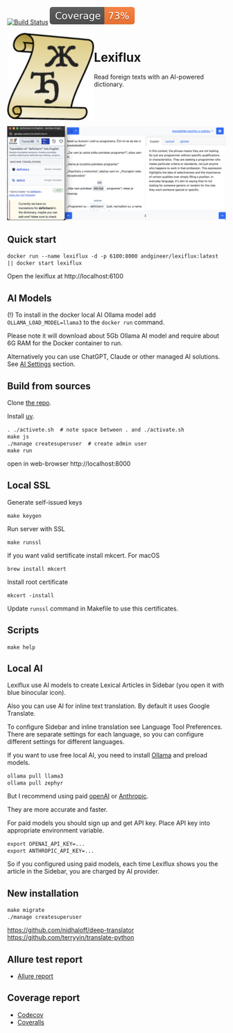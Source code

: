[![Build Status](https://github.com/andgineer/lexiflux/workflows/CI/badge.svg)](https://github.com/andgineer/lexiflux/actions)
[![Coverage](https://raw.githubusercontent.com/andgineer/lexiflux/python-coverage-comment-action-data/badge.svg)](https://htmlpreview.github.io/?https://github.com/andgineer/lexiflux/blob/python-coverage-comment-action-data/htmlcov/index.html)
<br/><br/>
<img align="left" width="200" src="lexiflux/static/android-chrome-192x192.png" />

# Lexiflux

Read foreign texts with an AI-powered dictionary.

<br clear="left"/>

![Alice in Wonderland](docs/includes/ponedeljak-pocinje-u-subotu.jpg)

## Quick start

    docker run --name lexiflux -d -p 6100:8000 andgineer/lexiflux:latest || docker start lexiflux

Open the lexiflux at http://localhost:6100

## AI Models
(!) To install in the docker local AI Ollama model add `OLLAMA_LOAD_MODEL=llama3` to the `docker run` command.

Please note it will download about 5Gb Ollama AI model and require about 6G RAM for the Docker container to run.

Alternatively you can use ChatGPT, Claude or other managed AI solutions. 
See [AI Settings](http://localhost:6100/ai-settings/) section.

## Build from sources
Clone [the repo](https://github.com/andgineer/lexiflux).

Install [uv](https://github.com/astral-sh/uv).

    . ./activete.sh  # note space between . and ./activate.sh
    make js
    ./manage createsuperuser  # create admin user
    make run

open in web-browser http://localhost:8000

## Local SSL
Generate self-issued keys

    make keygen

Run server with SSL

    make runssl

If you want valid sertificate install mkcert. For macOS

    brew install mkcert

Install root certificate

    mkcert -install

Update `runssl` command in Makefile to use this certificates.

## Scripts
    make help

## Local AI
Lexiflux use AI models to create Lexical Articles in Sidebar 
(you open it with blue binocular icon).

Also you can use AI for inline text translation. By default
it uses Google Translate.

To configure Sidebar and inline translation see Language Tool Preferences.
There are separate settings for each language, so you can configure
different settings for different languages.

If you want to use free local AI, you need to install 
[Ollama](https://ollama.com/download/mac) and preload models.

    ollama pull llama3
    ollama pull zephyr

But I recommend using paid [openAI](https://openai.com/index/openai-api/) 
or [Anthropic](https://www.anthropic.com/api-bk).

They are more accurate and faster.

For paid models you should sign up and get API key.
Place API key into appropriate environment variable.

    export OPENAI_API_KEY=...
    export ANTHROPIC_API_KEY=...


So if you configured using paid models, each time Lexiflux shows you the 
article in the Sidebar, you are charged by AI provider.

## New installation
    make migrate
    ./manage createsuperuser

https://github.com/nidhaloff/deep-translator
https://github.com/terryyin/translate-python

## Allure test report

* [Allure report](https://andgineer.github.io/lexiflux/builds/tests/)

## Coverage report
* [Codecov](https://app.codecov.io/gh/andgineer/lexiflux/tree/main/src%2Fgarmin_daily)
* [Coveralls](https://coveralls.io/github/andgineer/lexiflux)
